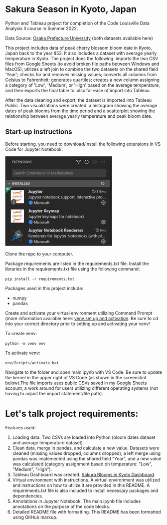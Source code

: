# Sakura Season in Kyoto, Japan
 
Python and Tableau project for completion of the Code Louisville Data Analysis II course in Summer 2022.

Data Source: [Osaka Prefecture University](http://atmenv.envi.osakafu-u.ac.jp/aono/kyophenotemp4/) (both datasets available here)

This project includes data of peak cherry blossom bloom date in Kyoto, Japan back to the year 853. It also includes a dataset with average yearly temperature in Kyoto. The project does the following: imports the two CSV files from Google Sheets (to avoid broken file paths between Windows and MacOS); utilizes a left join to combine the two datasets on the shared field 'Year'; checks for and removes missing values; converts all columns from Celsius to Fahrenheit; generates quartiles; creates a new column assigning a category of 'Low', 'Medium', or 'High' based on the average temperature; and then exports the final table to .xlsx for ease of import into Tableau. 

After the data cleaning and export, the dataset is imported into Tableau Public. Two visualizations were created: a histogram showing the average dates of peak blooms from the time period and a scatterplot showing the relationship between average yearly temperature and peak bloom date. 

## Start-up instructions

Before starting, you need to download/install the following extensions in VS Code for Jupyter Notebook:

![Juypter Notebook](https://github.com/elfbread/pyAirports/blob/main/extension.png)

Clone the repo to your computer. 

Package requirements are listed in the requirements.txt file. Install the libraries in the requirements.txt file using the following command:

`pip install -r requirements.txt`

Packages used in this project include:

- numpy 
- pandas

Create and activate your virtual environment utilizing Command Prompt (more information available here: [venv set up and activation](https://www.freecodecamp.org/news/how-to-setup-virtual-environments-in-python/). Be sure to cd into your correct directory prior to setting up and activating your venv!

To create venv:

`python -m venv env`

To activate venv:

`env/Scripts/activate.bat`
 
Navigate to the folder and open main.ipynb with VS Code. Be sure to update the kernel in the upper right of VS Code (as shown in the screenshot below).The file imports uses public CSVs saved in my Google Sheets account, a work around for users utilizing different operating systems (not having to adjust the import statement/file path).

# Let's talk project requirements:

Features used:

1. Loading data. Two CSVs are loaded into Python (bloom dates dataset and average temperature dataset).
2. Clean data, merge in pandas, and calculate a new value. Datasets were cleaned (missing values dropped, columns dropped), a left merge using pandas was implemented using the shared field "Year", and a new value was calculated (category assignment based on temperature: "Low", "Medium", "High").
3. Tableau Dashboard was created. [Sakura Blooms in Kyoto Dashboard](https://public.tableau.com/views/SakuraBloomsinKyotoProject/Dashboard1?:language=en-US&:display_count=n&:origin=viz_share_link).
4. Virtual environment with instructions. A virtual environment was utilized and instructions on how to utilize it are provided in this README. A requirements.txt file is also included to install necessary packages and dependencies.
5. Annotations in Jupyter Notebook. The main.ipynb file includes annotations on the purpose of the code blocks.
6. Detailed README file with formatting. This README has been formatted using GitHub markup. 

